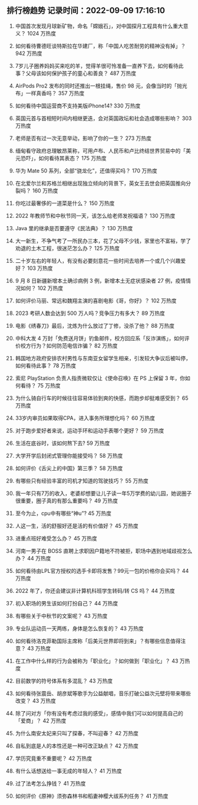 
## 排行榜趋势 记录时间：2022-09-09 17:16:10
  
  1. 中国首次发现月球新矿物，命名「嫦娥石」，对中国探月工程具有什么重大意义？ 1024 万热度
    
  2. 如何看待曹德旺谈特斯拉在华建厂，称「中国人吃苦耐劳的精神没有掉」？ 942 万热度
    
  3. 7岁儿子圈养妈妈买来吃的羊，觉得羊很可怜准备一直养下去，如何看待此事？父母该如何保护孩子的童心和善良？ 487 万热度
    
  4. AirPods Pro2 发布的同时还推出一根挂绳，售价 98 元，会像当时的「抛光布」一样真香吗？ 357 万热度
    
  5. 如何看待中国运营商不支持美版iPhone14? 330 万热度
    
  6. 英国元首与首相短时间内相继更迭，会对英国政坛和社会造成哪些影响？ 303 万热度
    
  7. 老师是否有过一次无意举动，影响了你的一生？ 273 万热度
    
  8. 缅甸看守政府总理敏昂莱称，可用卢布、人民币和卢比终结世界贸易中的「美元恐吓」，如何看待其表态？ 175 万热度
    
  9. 华为 Mate 50 系列，全部“骁龙化”，还值得买吗？ 170 万热度
    
  10. 在北爱尔兰和苏格兰相继出现独立倾向的背景下，英女王去世会把英国推向分裂吗？ 160 万热度
    
  11. 你吃过最奢侈的一道菜是什么？ 150 万热度
    
  12. 2022 年教师节和中秋节同一天，该怎么给老师发祝福语？ 130 万热度
    
  13. Java 里的继承是否要遵守《民法典》？ 130 万热度
    
  14. 大一新生，不争气考了一所民办三本，花了父母不少钱，家里也不富裕，学了劝退的土木工程，很迷茫怎么办？ 125 万热度
    
  15. 二十岁左右的年轻人，有没有必要刻意花一些时间去培养一个或几个兴趣爱好？ 103 万热度
    
  16. 9 月 8 日新疆新增本土确诊病例 3 例，新增本土无症状感染者 27 例，疫情情况如何？ 102 万热度
    
  17. 如何评价马丽、常远和魏翔主演的喜剧电影《哥，你好》？ 102 万热度
    
  18. 2023 考研人数会达到 500 万人吗？竞争压力有多大？ 89 万热度
    
  19. 电影《绣春刀》最后，沈炼为什么放过了丁修，没杀了他？ 88 万热度
    
  20. 中科大发 4 万封「免费送月饼」钓鱼邮件，校方回应系「反诈演练」，如何评价校方行为？如何防范电信诈骗？ 82 万热度
    
  21. 韩国地方政府安排农村男性与东南亚女留学生相亲，引发较大争议后被叫停，如何看待此事？ 78 万热度
    
  22. 索尼 PlayStation 负责人指责微软仅让《使命召唤》在 PS 上保留 3 年，你如何看待？ 75 万热度
    
  23. 为什么骑自行车的时候往往容易体验到爽的快感，而跑步却挺难感受到？ 65 万热度
    
  24. 33岁内审员如果取得CPA，进入事务所理想化吗？ 60 万热度
    
  25. 对于跑步爱好者来说，运动手环和运动手表哪个更好？ 59 万热度
    
  26. 生活在底谷时，该如何熬下去? 59 万热度
    
  27. 大学开学后封闭式管理你能接受吗？ 58 万热度
    
  28. 如何评价《舌尖上的中国》第三季？ 58 万热度
    
  29. 有哪些只有经验丰富的司机才知道的驾驶技巧？ 55 万热度
    
  30. 我一年只有7万的收入，老婆却想要让儿子读一年5万学费的幼儿园，她说圈子很重要，圈子真的有那么重要吗？ 49 万热度
    
  31. 至今为止，cpu中有哪些“神u”? 45 万热度
    
  32. 人这一生，活的舒服好还是活的有价值好？ 45 万热度
    
  33. 进重点班好难受怎么办？ 45 万热度
    
  34. 河南一男子在 BOSS 直聘上求职因户籍地不符被拒，职场中遇到地域歧视怎么办？ 44 万热度
    
  35. 如何看待由LPL官方授权的选手卡即将发售？99元一包的价格你会买吗？ 44 万热度
    
  36. 2022 年了，你还会建议非计算机科班学生转码/转 CS 吗？ 44 万热度
    
  37. 初入职场的男生该如何打扮自己？ 44 万热度
    
  38. 有哪些关于中秋节的文案呢？ 43 万热度
    
  39. 专业队运动员一天两练，身体是怎么恢复的？ 43 万热度
    
  40. 如何看待洛克菲勒国际主席称「后美元世界即将到来」？有哪些信息值得注意？ 43 万热度
    
  41. 在工作中什么样的行为会被称为「职业化」？如何做到「职业化」？ 43 万热度
    
  42. 目前数学的符号体系有多混乱？ 43 万热度
    
  43. 如何看待张震岳、胡彦斌等歌手为公益献唱，音乐打破公益次元壁将带来哪些改变？ 43 万热度
    
  44. 除了问对方「你有没有考虑过我的感受」，感情中我们可以如何提高自己的「爱商」？ 42 万热度
    
  45. 为什么南安太妃来只叫了探春，不叫迎春？ 42 万热度
    
  46. 自私到底是人的本性还是一种可改正缺点？ 42 万热度
    
  47. 学历究竟重不重要呢？ 42 万热度
    
  48. 有什么话想送给一事无成的年轻人？ 41 万热度
    
  49. 过了法考怎么挣钱？ 41 万热度
    
  50. 如何评价《原神》须弥森林书和稻妻神樱大祓系列任务？ 41 万热度
    
